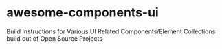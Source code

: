 # awesome-components-ui
Build Instructions for Various UI Related Components/Element Collections build out of Open Source Projects
